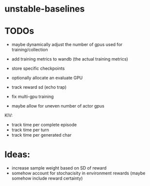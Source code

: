 # unstable-baselines


# TODOs

<!-- - make num train gpus more flexible (i.e. 1-n) -->
<!-- - create warning if not all gpus are used -->
<!-- - track invalid move rate -->
<!-- - better default name for wandb run -->
<!-- - keep track of win-rate by pid -->
<!-- - make sure to only submit the final action (i.e. add action extraction logic) -->
<!-- - add format reward -->
<!-- - add standard formatting options -->
<!-- - add eval metrics to wandb -->
<!-- - store sample CoTs -->
<!-- - add a moving-average tracker and add tau/ma for both the wandb tracking -->
<!-- - dynamically collect eval episodes in parallel -->



- maybe dynamically adjust the number of gpus used for training/collection
- add training metrics to wandb (the actual training metrics)
- store specific checkpoints

- optionally allocate an evaluate GPU

- track reward sd (echo trap)


- fix multi-gpu training
- maybe allow for uneven number of actor gpus





KIV:
- track time per complete episode
- track time per turn
- track time per generated char




# Ideas:
- increase sample weight based on SD of reward 
- somehow account for stochacisity in environment rewards (maybe somehow include reward certainty)